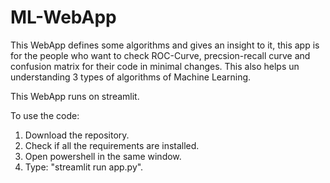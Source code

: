 # ML-WebApp

This WebApp defines some algorithms and gives an insight to it, this app is for the people who want to check ROC-Curve, precsion-recall curve and confusion matrix for their code in minimal changes. This also helps un understanding 3 types of algorithms of Machine Learning.

This WebApp runs on streamlit.

To use the code:
1. Download the repository.
2. Check if all the requirements are installed.
3. Open powershell in the same window.
4. Type: "streamlit run app.py".
